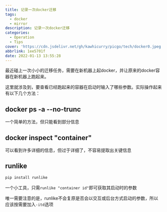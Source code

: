 ```yaml
---
title: 记录一次docker迁移
tags:
  - docker
  - mirror
description: 记录一次docker迁移
categories:
  - Operation
  - Tips
cover: 'https://cdn.jsdelivr.net/gh/kawhicurry/picgo/tech/docker0.jpeg'
abbrlink: 1ee5701f
date: 2022-01-13 13:55:28
---
```


最近碰上一次小小的迁移任务，需要在新机器上起docker，并让原来的docker容器在新机器上跑起来。

这里就涉及到，要查看已经跑起来的容器在启动时输入了哪些参数。实际操作起来有以下几个方法：

## docker ps -a --no-trunc

一个简单的方法，但只能看到部分信息

## docker inspect "container"

可以看到许多详细的信息，但过于详细了，不容易提取出关键信息

## runlike

```bash
pip install runlike
```
一个小工具，只需`runlike "container id"`即可获取其启动时的参数

唯一需要注意的是，runlike不会复原是否会以交互或后台方式启动的参数，所以应该按需要加入`-itd`选项